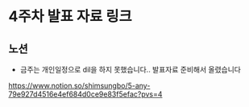 # 4주차 발표 자료 링크

## 노션

- 금주는 개인일정으로 dil을 하지 못했습니다.. 발표자료 준비해서 올렸습니다

https://www.notion.so/shimsungbo/5-any-79e927d4516e4ef684d0ce9e83f5efac?pvs=4

